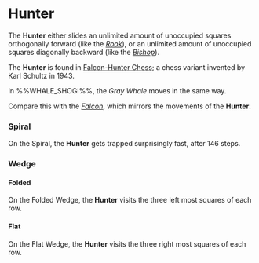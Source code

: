 # Hunter

The **Hunter** either slides an unlimited amount of unoccupied squares
orthogonally forward (like the [*Rook*](rook.html)), or an unlimited
amount of unoccupied squares diagonally backward (like the
[*Bishop*](bishop.html)).

The **Hunter** is found in [Falcon-Hunter Chess](#wiki:Falcon-hunter_chess);
a chess variant invented by Karl Schultz in 1943.

In %%WHALE_SHOGI%%, the *Gray Whale* moves in the same way.

Compare this with the [*Falcon*](falcon.html), which mirrors the
movements of the **Hunter**.

### Spiral

On the Spiral, the **Hunter** gets trapped surprisingly fast, after 146 steps.

### Wedge

#### Folded

On the Folded Wedge, the **Hunter** visits the three left most
squares of each row.

#### Flat

On the Flat Wedge, the **Hunter** visits the three right most
squares of each row.
